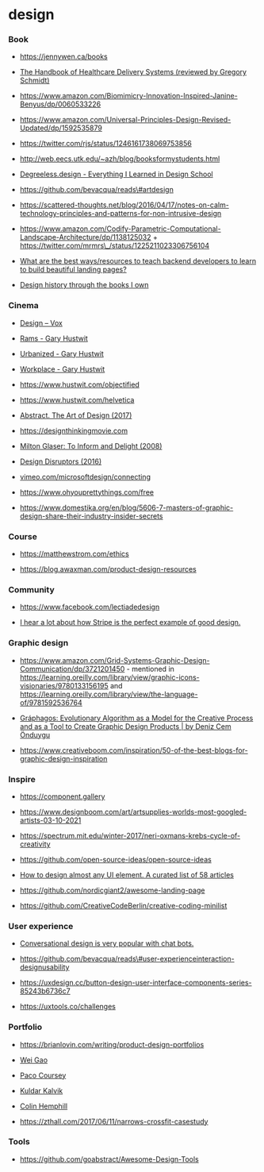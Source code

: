 # design

### Book

- https://jennywen.ca/books

<!-- -->

- [The Handbook of Healthcare Delivery Systems (reviewed by Gregory Schmidt)](https://www.youtube.com/playlist?list=PL7e8VJ_ZN6eqd8ceHTM3OYoThy21yIoJO)

<!-- -->

- https://www.amazon.com/Biomimicry-Innovation-Inspired-Janine-Benyus/dp/0060533226

<!-- -->

- https://www.amazon.com/Universal-Principles-Design-Revised-Updated/dp/1592535879

<!-- -->

- https://twitter.com/rjs/status/1246161738069753856

<!-- -->

- http://web.eecs.utk.edu/~azh/blog/booksformystudents.html

<!-- -->

- [Degreeless.design - Everything I Learned in Design School](https://www.degreeless.design/)

<!-- -->

- https://github.com/bevacqua/reads\#artdesign

<!-- -->

- https://scattered-thoughts.net/blog/2016/04/17/notes-on-calm-technology-principles-and-patterns-for-non-intrusive-design

<!-- -->

- https://www.amazon.com/Codify-Parametric-Computational-Landscape-Architecture/dp/1138125032 + https://twitter.com/mrmrs\_/status/1225211023306756104

<!-- -->

- [What are the best ways/resources to teach backend developers to learn to build beautiful landing pages?](https://twitter.com/some1else/status/1266361213321125888)

<!-- -->

- [Design history through the books I own](https://www.designswarm.com/catastrophiccandour)

### Cinema

- [Design – Vox](https://www.youtube.com/playlist?list=PLJ8cMiYb3G5ciSdIo4uRt26NRxmVs0TTQ)

<!-- -->

- [Rams - Gary Hustwit](https://vimeo.com/404760526)

<!-- -->

- [Urbanized - Gary Hustwit](https://vimeo.com/402413663)

<!-- -->

- [Workplace - Gary Hustwit](https://vimeo.com/407343244)

<!-- -->

- https://www.hustwit.com/objectified

<!-- -->

- https://www.hustwit.com/helvetica

<!-- -->

- [Abstract. The Art of Design (2017)](https://www.netflix.com/ro-en/title/80057883)

<!-- -->

- https://designthinkingmovie.com

<!-- -->

- [Milton Glaser: To Inform and Delight (2008)](https://www.youtube.com/watch?v=jZ1YHqgZzGQ)

<!-- -->

- [Design Disruptors (2016)](https://www.designdisruptors.com/dd)

<!-- -->

- [vimeo.com/microsoftdesign/connecting](https://vimeo.com/52861634)

<!-- -->

- https://www.ohyouprettythings.com/free

<!-- -->

- https://www.domestika.org/en/blog/5606-7-masters-of-graphic-design-share-their-industry-insider-secrets

### Course

- https://matthewstrom.com/ethics

<!-- -->

- https://blog.awaxman.com/product-design-resources

### Community

- https://www.facebook.com/lectiadedesign

<!-- -->

- [I hear a lot about how Stripe is the perfect example of good design.](https://twitter.com/kentcdodds/status/1219641103579779072)

### Graphic design

- https://www.amazon.com/Grid-Systems-Graphic-Design-Communication/dp/3721201450 - mentioned in https://learning.oreilly.com/library/view/graphic-icons-visionaries/9780133156195 and https://learning.oreilly.com/library/view/the-language-of/9781592536764

<!-- -->

- [Gráphagos: Evolutionary Algorithm as a Model for the Creative Process and as a Tool to Create Graphic Design Products | by Deniz Cem Önduygu](http://denizcemonduygu.com/thesis)

<!-- -->

- https://www.creativeboom.com/inspiration/50-of-the-best-blogs-for-graphic-design-inspiration

### Inspire

- https://component.gallery

<!-- -->

- https://www.designboom.com/art/artsupplies-worlds-most-googled-artists-03-10-2021

<!-- -->

- https://spectrum.mit.edu/winter-2017/neri-oxmans-krebs-cycle-of-creativity

<!-- -->

- https://github.com/open-source-ideas/open-source-ideas

<!-- -->

- [How to design almost any UI element. A curated list of 58 articles](https://twitter.com/vponamariov/status/1381584285300359169)

<!-- -->

- https://github.com/nordicgiant2/awesome-landing-page

<!-- -->

- https://github.com/CreativeCodeBerlin/creative-coding-minilist

### User experience

- [Conversational design is very popular with chat bots.](https://uxpamagazine.org/the-art-of-designing-conversational-interfaces-book-review)

<!-- -->

- https://github.com/bevacqua/reads\#user-experienceinteraction-designusability

<!-- -->

- https://uxdesign.cc/button-design-user-interface-components-series-85243b6736c7

<!-- -->

- https://uxtools.co/challenges

### Portfolio

- https://brianlovin.com/writing/product-design-portfolios

<!-- -->

- [Wei Gao](https://aworkinprogress.dev/)

<!-- -->

- [Paco Coursey](https://paco.sh/)

<!-- -->

- [Kuldar Kalvik](https://github.com/kuldar/kuldar-2020)

<!-- -->

- [Colin Hemphill](https://github.com/colinhemphill/colinhemphill-website)

<!-- -->

- https://zthall.com/2017/06/11/narrows-crossfit-casestudy

### Tools

- https://github.com/goabstract/Awesome-Design-Tools
